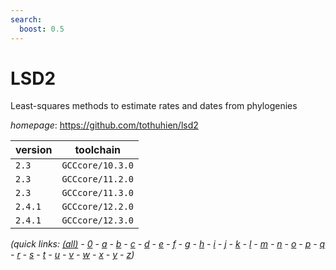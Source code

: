 ```yaml
---
search:
  boost: 0.5
---
```

# LSD2

Least-squares methods to estimate rates and dates from phylogenies

*homepage*: <https://github.com/tothuhien/lsd2>

version | toolchain
--------|----------
``2.3`` | ``GCCcore/10.3.0``
``2.3`` | ``GCCcore/11.2.0``
``2.3`` | ``GCCcore/11.3.0``
``2.4.1`` | ``GCCcore/12.2.0``
``2.4.1`` | ``GCCcore/12.3.0``


*(quick links: [(all)](../index.md) - [0](../0/index.md) - [a](../a/index.md) - [b](../b/index.md) - [c](../c/index.md) - [d](../d/index.md) - [e](../e/index.md) - [f](../f/index.md) - [g](../g/index.md) - [h](../h/index.md) - [i](../i/index.md) - [j](../j/index.md) - [k](../k/index.md) - [l](../l/index.md) - [m](../m/index.md) - [n](../n/index.md) - [o](../o/index.md) - [p](../p/index.md) - [q](../q/index.md) - [r](../r/index.md) - [s](../s/index.md) - [t](../t/index.md) - [u](../u/index.md) - [v](../v/index.md) - [w](../w/index.md) - [x](../x/index.md) - [y](../y/index.md) - [z](../z/index.md))*

